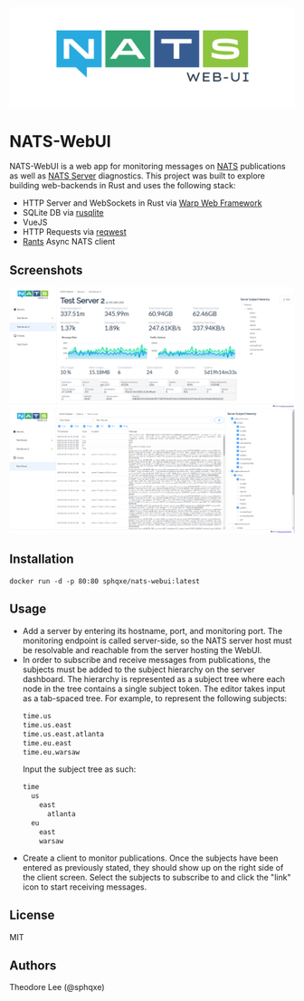 <p align="center">
  <img src="/screenshots/Logo.png" alt="NATS WebUI Logo"/>
</p>

NATS-WebUI
==========
NATS-WebUI is a web app for monitoring messages on [NATS](https://nats.io/) publications as well as [NATS Server](https://nats.io/) diagnostics. This project was built to explore building web-backends in Rust and uses the following stack:

- HTTP Server and WebSockets in Rust via [Warp Web Framework](https://github.com/seanmonstar/warp) 
- SQLite DB via [rusqlite](https://github.com/jgallagher/rusqlite)
- VueJS
- HTTP Requests via [reqwest](https://github.com/seanmonstar/reqwest)
- [Rants](https://github.com/davidMcneil/rants) Async NATS client

## Screenshots
![Screenshot 4](/screenshots/screenshot4.png) ![Screenshot 3](/screenshots/screenshot3.png)

## Installation
```docker run -d -p 80:80 sphqxe/nats-webui:latest```

## Usage
- Add a server by entering its hostname, port, and monitoring port. The monitoring endpoint is called server-side, so the NATS server host must be resolvable and reachable from the server hosting the WebUI.
- In order to subscribe and receive messages from publications, the subjects must be added to the subject hierarchy on the server dashboard. The hierarchy is represented as a subject tree where each node in the tree contains a single subject token. The editor takes input as a tab-spaced tree. For example, to represent the following subjects:
    ````
    time.us
    time.us.east
    time.us.east.atlanta
    time.eu.east
    time.eu.warsaw
    ````
    Input the subject tree as such:
    ````
    time
      us
        east
          atlanta
      eu
        east
        warsaw
    ````
- Create a client to monitor publications. Once the subjects have been entered as previously stated, they should show up on the right side of the client screen. Select the subjects to subscribe to and click the "link" icon to start receiving messages.

## License
MIT

## Authors
Theodore Lee (@sphqxe)